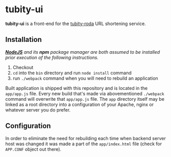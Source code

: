 # tubity-ui

**tubity-ui** is a front-end for the [tubity-roda](https://github.com/ababich/tubity-roda) URL shortening service.

## Installation

*[**NodeJS**](https://nodejs.org/) and its **npm** package manager are both assumed to be installed prior execution of the following instructions.*

1. Checkout
2. `cd` into the `bin` directory and run `node install` command
3. run `./webpack` command when you will need to rebuild an application

Built application is shipped with this repository and is located in the `app/app.js` file. Every new build that's made via abovementioned `./webpack` command will overwrite that `app/app.js` file. The `app` directory itself may be linked as a root directory into a configuration of your Apache, nginx or whatever server you do prefer.

## Configuration

In order to eliminate the need for rebuilding each time when backend server host was changed it was made a part of the `app/index.html` file (check for `APP.CONF` object out there).
